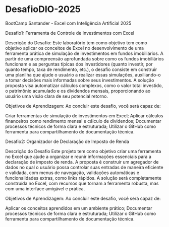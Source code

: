 # DesafioDIO-2025
BootCamp Santander - Excel com Inteligência Artificial 2025

Desafio1: Ferramenta de Controle de Investimentos com Excel

Descrição do Desafio:
Este laboratório tem como objetivo tem como objetivo aplicar os conceitos de Excel no desenvolvimento de uma ferramenta prática de simulação de investimentos em fundos imobiliários. A partir de uma compreensão aprofundada sobre como os fundos imobiliários funcionam e as perguntas típicas dos investidores (quanto investir, por quanto tempo, taxa de rendimento, etc.), o desafio consiste em construir uma planilha que ajude o usuário a realizar essas simulações, auxiliando-o a tomar decisões mais informadas sobre seus investimentos. A solução proposta visa automatizar cálculos complexos, como o valor total investido, o patrimônio acumulado e os dividendos mensais, proporcionando ao usuário uma visão clara de seu potencial retorno.

Objetivos de Aprendizagem: 
Ao concluir este desafio, você será capaz de: 

Criar ferramentas de simulação de investimentos em Excel;
Aplicar cálculos financeiros como rendimento mensal e cálculo de dividendos;
Documentar processos técnicos de forma clara e estruturada; 
Utilizar o GitHub como ferramenta para compartilhamento de documentação técnica.  

Desafio2: Organizador de Declaração de Imposto de Renda

Descrição do Desafio
Este projeto tem como objetivo criar uma ferramenta no Excel que ajude a organizar e reunir informações essenciais para a declaração de imposto de renda. A proposta é construir um agregador de dados no qual o usuário possa controlar suas entradas de maneira eficiente e validada, com menus de navegação, validações automáticas e funcionalidades extras, como links rápidos. A solução será completamente construída no Excel, com recursos que tornam a ferramenta robusta, mas com uma interface amigável e prática.

Objetivos de Aprendizagem: 
Ao concluir este desafio, você será capaz de: 

Aplicar os conceitos aprendidos em um ambiente prático;
Documentar processos técnicos de forma clara e estruturada; 
Utilizar o GitHub como ferramenta para compartilhamento de documentação técnica. 
